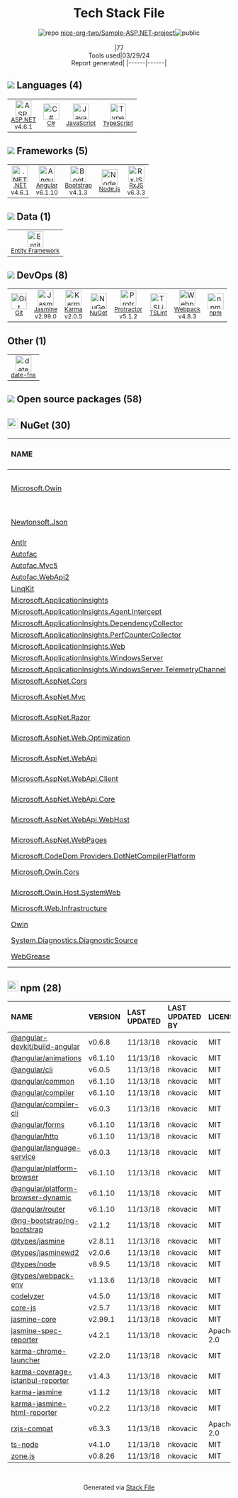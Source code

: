 <!--
&lt;--- Readme.md Snippet without images Start ---&gt;
## Tech Stack
nice-org-two/Sample-ASP.NET-project is built on the following main stack:

- [ASP.NET](https://www.asp.net/) – Languages
- [C#](http://csharp.net) – Languages
- [JavaScript](https://developer.mozilla.org/en-US/docs/Web/JavaScript) – Languages
- [TypeScript](http://www.typescriptlang.org) – Languages
- [.NET](http://www.microsoft.com/net/) – Frameworks (Full Stack)
- [Angular](https://angular.io) – Javascript MVC Frameworks
- [Bootstrap](http://getbootstrap.com/) – Front-End Frameworks
- [Node.js](http://nodejs.org/) – Frameworks (Full Stack)
- [RxJS](http://reactivex.io/rxjs/) – Concurrency Frameworks
- [Entity Framework](https://docs.microsoft.com/en-us/aspnet/entity-framework) – Object Relational Mapper (ORM)
- [Jasmine](http://jasmine.github.io/) – Javascript Testing Framework
- [Karma](http://karma-runner.github.io/) – Browser Testing
- [Protractor](http://angular.github.io/protractor) – Javascript Testing Framework
- [TSLint](https://github.com/palantir/tslint) – Code Review
- [Webpack](http://webpack.js.org) – JS Build Tools / JS Task Runners
- [date-fns](https://date-fns.org/) – Javascript Utilities & Libraries

Full tech stack [here](/techstack.md)

&lt;--- Readme.md Snippet without images End ---&gt;

&lt;--- Readme.md Snippet with images Start ---&gt;
## Tech Stack
nice-org-two/Sample-ASP.NET-project is built on the following main stack:

- <img width='25' height='25' src='https://img.stackshare.io/service/6755/2c45151a4a11d3a3c8e71bb34dd069d6_400x400.png' alt='ASP.NET'/> [ASP.NET](https://www.asp.net/) – Languages
- <img width='25' height='25' src='https://img.stackshare.io/service/1015/1200px-C_Sharp_wordmark.svg.png' alt='C#'/> [C#](http://csharp.net) – Languages
- <img width='25' height='25' src='https://img.stackshare.io/service/1209/javascript.jpeg' alt='JavaScript'/> [JavaScript](https://developer.mozilla.org/en-US/docs/Web/JavaScript) – Languages
- <img width='25' height='25' src='https://img.stackshare.io/service/1612/bynNY5dJ.jpg' alt='TypeScript'/> [TypeScript](http://www.typescriptlang.org) – Languages
- <img width='25' height='25' src='https://img.stackshare.io/service/1014/IoPy1dce_400x400.png' alt='.NET'/> [.NET](http://www.microsoft.com/net/) – Frameworks (Full Stack)
- <img width='25' height='25' src='https://img.stackshare.io/service/3745/cb8U-gL6_400x400.jpg' alt='Angular'/> [Angular](https://angular.io) – Javascript MVC Frameworks
- <img width='25' height='25' src='https://img.stackshare.io/service/1101/C9QJ7V3X.png' alt='Bootstrap'/> [Bootstrap](http://getbootstrap.com/) – Front-End Frameworks
- <img width='25' height='25' src='https://img.stackshare.io/service/1011/n1JRsFeB_400x400.png' alt='Node.js'/> [Node.js](http://nodejs.org/) – Frameworks (Full Stack)
- <img width='25' height='25' src='https://img.stackshare.io/service/1796/984368.png' alt='RxJS'/> [RxJS](http://reactivex.io/rxjs/) – Concurrency Frameworks
- <img width='25' height='25' src='https://img.stackshare.io/service/3251/no-img-open-source.png' alt='Entity Framework'/> [Entity Framework](https://docs.microsoft.com/en-us/aspnet/entity-framework) – Object Relational Mapper (ORM)
- <img width='25' height='25' src='https://img.stackshare.io/service/831/7c0b595409af531b9cdeb07f8c513e8b.png' alt='Jasmine'/> [Jasmine](http://jasmine.github.io/) – Javascript Testing Framework
- <img width='25' height='25' src='https://img.stackshare.io/service/1420/TidYGd6a.png' alt='Karma'/> [Karma](http://karma-runner.github.io/) – Browser Testing
- <img width='25' height='25' src='https://img.stackshare.io/service/1754/protractor-logo1.png' alt='Protractor'/> [Protractor](http://angular.github.io/protractor) – Javascript Testing Framework
- <img width='25' height='25' src='https://img.stackshare.io/service/5561/303157.png' alt='TSLint'/> [TSLint](https://github.com/palantir/tslint) – Code Review
- <img width='25' height='25' src='https://img.stackshare.io/service/1682/IMG_4636.PNG' alt='Webpack'/> [Webpack](http://webpack.js.org) – JS Build Tools / JS Task Runners
- <img width='25' height='25' src='https://img.stackshare.io/service/10865/default_5551fb8853689f607a2bc0d5a09355d5a3d52bf0.png' alt='date-fns'/> [date-fns](https://date-fns.org/) – Javascript Utilities & Libraries

Full tech stack [here](/techstack.md)

&lt;--- Readme.md Snippet with images End ---&gt;
-->
<div align="center">

# Tech Stack File
![](https://img.stackshare.io/repo.svg "repo") [nice-org-two/Sample-ASP.NET-project](https://github.com/nice-org-two/Sample-ASP.NET-project)![](https://img.stackshare.io/public_badge.svg "public")
<br/><br/>
|77<br/>Tools used|03/29/24 <br/>Report generated|
|------|------|
</div>

## <img src='https://img.stackshare.io/languages.svg'/> Languages (4)
<table><tr>
  <td align='center'>
  <img width='36' height='36' src='https://img.stackshare.io/service/6755/2c45151a4a11d3a3c8e71bb34dd069d6_400x400.png' alt='ASP.NET'>
  <br>
  <sub><a href="https://www.asp.net/">ASP.NET</a></sub>
  <br>
  <sub>v4.6.1</sub>
</td>

<td align='center'>
  <img width='36' height='36' src='https://img.stackshare.io/service/1015/1200px-C_Sharp_wordmark.svg.png' alt='C#'>
  <br>
  <sub><a href="http://csharp.net">C#</a></sub>
  <br>
  <sub></sub>
</td>

<td align='center'>
  <img width='36' height='36' src='https://img.stackshare.io/service/1209/javascript.jpeg' alt='JavaScript'>
  <br>
  <sub><a href="https://developer.mozilla.org/en-US/docs/Web/JavaScript">JavaScript</a></sub>
  <br>
  <sub></sub>
</td>

<td align='center'>
  <img width='36' height='36' src='https://img.stackshare.io/service/1612/bynNY5dJ.jpg' alt='TypeScript'>
  <br>
  <sub><a href="http://www.typescriptlang.org">TypeScript</a></sub>
  <br>
  <sub></sub>
</td>

</tr>
</table>

## <img src='https://img.stackshare.io/frameworks.svg'/> Frameworks (5)
<table><tr>
  <td align='center'>
  <img width='36' height='36' src='https://img.stackshare.io/service/1014/IoPy1dce_400x400.png' alt='.NET'>
  <br>
  <sub><a href="http://www.microsoft.com/net/">.NET</a></sub>
  <br>
  <sub>v4.6.1</sub>
</td>

<td align='center'>
  <img width='36' height='36' src='https://img.stackshare.io/service/3745/cb8U-gL6_400x400.jpg' alt='Angular'>
  <br>
  <sub><a href="https://angular.io">Angular</a></sub>
  <br>
  <sub>v6.1.10</sub>
</td>

<td align='center'>
  <img width='36' height='36' src='https://img.stackshare.io/service/1101/C9QJ7V3X.png' alt='Bootstrap'>
  <br>
  <sub><a href="http://getbootstrap.com/">Bootstrap</a></sub>
  <br>
  <sub>v4.1.3</sub>
</td>

<td align='center'>
  <img width='36' height='36' src='https://img.stackshare.io/service/1011/n1JRsFeB_400x400.png' alt='Node.js'>
  <br>
  <sub><a href="http://nodejs.org/">Node.js</a></sub>
  <br>
  <sub></sub>
</td>

<td align='center'>
  <img width='36' height='36' src='https://img.stackshare.io/service/1796/984368.png' alt='RxJS'>
  <br>
  <sub><a href="http://reactivex.io/rxjs/">RxJS</a></sub>
  <br>
  <sub>v6.3.3</sub>
</td>

</tr>
</table>

## <img src='https://img.stackshare.io/databases.svg'/> Data (1)
<table><tr>
  <td align='center'>
  <img width='36' height='36' src='https://img.stackshare.io/service/3251/no-img-open-source.png' alt='Entity Framework'>
  <br>
  <sub><a href="https://docs.microsoft.com/en-us/aspnet/entity-framework">Entity Framework</a></sub>
  <br>
  <sub></sub>
</td>

</tr>
</table>

## <img src='https://img.stackshare.io/devops.svg'/> DevOps (8)
<table><tr>
  <td align='center'>
  <img width='36' height='36' src='https://img.stackshare.io/service/1046/git.png' alt='Git'>
  <br>
  <sub><a href="http://git-scm.com/">Git</a></sub>
  <br>
  <sub></sub>
</td>

<td align='center'>
  <img width='36' height='36' src='https://img.stackshare.io/service/831/7c0b595409af531b9cdeb07f8c513e8b.png' alt='Jasmine'>
  <br>
  <sub><a href="http://jasmine.github.io/">Jasmine</a></sub>
  <br>
  <sub>v2.99.0</sub>
</td>

<td align='center'>
  <img width='36' height='36' src='https://img.stackshare.io/service/1420/TidYGd6a.png' alt='Karma'>
  <br>
  <sub><a href="http://karma-runner.github.io/">Karma</a></sub>
  <br>
  <sub>v2.0.5</sub>
</td>

<td align='center'>
  <img width='36' height='36' src='https://img.stackshare.io/service/2637/6I3oEOP4_400x400.jpg' alt='NuGet'>
  <br>
  <sub><a href="https://www.nuget.org/">NuGet</a></sub>
  <br>
  <sub></sub>
</td>

<td align='center'>
  <img width='36' height='36' src='https://img.stackshare.io/service/1754/protractor-logo1.png' alt='Protractor'>
  <br>
  <sub><a href="http://angular.github.io/protractor">Protractor</a></sub>
  <br>
  <sub>v5.1.2</sub>
</td>

<td align='center'>
  <img width='36' height='36' src='https://img.stackshare.io/service/5561/303157.png' alt='TSLint'>
  <br>
  <sub><a href="https://github.com/palantir/tslint">TSLint</a></sub>
  <br>
  <sub></sub>
</td>

<td align='center'>
  <img width='36' height='36' src='https://img.stackshare.io/service/1682/IMG_4636.PNG' alt='Webpack'>
  <br>
  <sub><a href="http://webpack.js.org">Webpack</a></sub>
  <br>
  <sub>v4.8.3</sub>
</td>

<td align='center'>
  <img width='36' height='36' src='https://img.stackshare.io/service/1120/lejvzrnlpb308aftn31u.png' alt='npm'>
  <br>
  <sub><a href="https://www.npmjs.com/">npm</a></sub>
  <br>
  <sub></sub>
</td>

</tr>
</table>

## Other (1)
<table><tr>
  <td align='center'>
  <img width='36' height='36' src='https://img.stackshare.io/service/10865/default_5551fb8853689f607a2bc0d5a09355d5a3d52bf0.png' alt='date-fns'>
  <br>
  <sub><a href="https://date-fns.org/">date-fns</a></sub>
  <br>
  <sub></sub>
</td>

</tr>
</table>


## <img src='https://img.stackshare.io/group.svg' /> Open source packages (58)</h2>

## <img width='24' height='24' src='https://img.stackshare.io/service/2637/6I3oEOP4_400x400.jpg'/> NuGet (30)

|NAME|VERSION|LAST UPDATED|LAST UPDATED BY|LICENSE|VULNERABILITIES|
|:------|:------|:------|:------|:------|:------|
|[Microsoft.Owin](https://www.nuget.org/Microsoft.Owin)|v4.0.0|11/13/18|nkovacic |Apache-2.0|[CVE-2020-1045](https://github.com/advisories/GHSA-hxrm-9w7p-39cc) (High)<br/>[CVE-2022-29117](https://github.com/advisories/GHSA-3rq8-h3gj-r5c6) (High)|
|[Newtonsoft.Json](https://www.nuget.org/Newtonsoft.Json)|v9.0.1|11/13/18|nkovacic |MIT|[CVE-2024-21907](https://github.com/advisories/GHSA-5crp-9r3c-p9vr) (High)<br/>[](https://github.com/advisories/GHSA-8rfx-6mr3-5jh3) (High)|
|[Antlr](https://www.nuget.org/Antlr)|v3.5.0|11/12/18|nkovacic |Other|N/A|
|[Autofac](https://www.nuget.org/Autofac)|v4.8.1|11/12/18|nkovacic |MIT|N/A|
|[Autofac.Mvc5](https://www.nuget.org/Autofac.Mvc5)|v4.0.2|11/12/18|nkovacic |N/A|N/A|
|[Autofac.WebApi2](https://www.nuget.org/Autofac.WebApi2)|v4.2.0|11/12/18|nkovacic |N/A|N/A|
|[LinqKit](https://www.nuget.org/LinqKit)|v1.1.15|11/12/18|nkovacic |MIT|N/A|
|[Microsoft.ApplicationInsights](https://www.nuget.org/Microsoft.ApplicationInsights)|v2.8.0|11/13/18|nkovacic |MIT|N/A|
|[Microsoft.ApplicationInsights.Agent.Intercept](https://www.nuget.org/Microsoft.ApplicationInsights.Agent.Intercept)|v2.4.0|11/13/18|nkovacic |N/A|N/A|
|[Microsoft.ApplicationInsights.DependencyCollector](https://www.nuget.org/Microsoft.ApplicationInsights.DependencyCollector)|v2.8.0|11/13/18|nkovacic |MIT|N/A|
|[Microsoft.ApplicationInsights.PerfCounterCollector](https://www.nuget.org/Microsoft.ApplicationInsights.PerfCounterCollector)|v2.8.0|11/13/18|nkovacic |MIT|N/A|
|[Microsoft.ApplicationInsights.Web](https://www.nuget.org/Microsoft.ApplicationInsights.Web)|v2.8.0|11/13/18|nkovacic |MIT|N/A|
|[Microsoft.ApplicationInsights.WindowsServer](https://www.nuget.org/Microsoft.ApplicationInsights.WindowsServer)|v2.8.0|11/13/18|nkovacic |MIT|N/A|
|[Microsoft.ApplicationInsights.WindowsServer.TelemetryChannel](https://www.nuget.org/Microsoft.ApplicationInsights.WindowsServer.TelemetryChannel)|v2.8.0|11/13/18|nkovacic |MIT|N/A|
|[Microsoft.AspNet.Cors](https://www.nuget.org/Microsoft.AspNet.Cors)|v5.0.0|11/13/18|nkovacic |N/A|N/A|
|[Microsoft.AspNet.Mvc](https://www.nuget.org/Microsoft.AspNet.Mvc)|v5.2.4|11/12/18|nkovacic |Apache-2.0|N/A|
|[Microsoft.AspNet.Razor](https://www.nuget.org/Microsoft.AspNet.Razor)|v3.2.4|11/12/18|nkovacic |Apache-2.0|N/A|
|[Microsoft.AspNet.Web.Optimization](https://www.nuget.org/Microsoft.AspNet.Web.Optimization)|v1.1.3|11/13/18|nkovacic |Apache-2.0|N/A|
|[Microsoft.AspNet.WebApi](https://www.nuget.org/Microsoft.AspNet.WebApi)|v5.2.6|11/13/18|nkovacic |Apache-2.0|N/A|
|[Microsoft.AspNet.WebApi.Client](https://www.nuget.org/Microsoft.AspNet.WebApi.Client)|v5.2.6|11/13/18|nkovacic |Apache-2.0|N/A|
|[Microsoft.AspNet.WebApi.Core](https://www.nuget.org/Microsoft.AspNet.WebApi.Core)|v5.2.6|11/13/18|nkovacic |Apache-2.0|N/A|
|[Microsoft.AspNet.WebApi.WebHost](https://www.nuget.org/Microsoft.AspNet.WebApi.WebHost)|v5.2.6|11/13/18|nkovacic |Apache-2.0|N/A|
|[Microsoft.AspNet.WebPages](https://www.nuget.org/Microsoft.AspNet.WebPages)|v3.2.4|11/12/18|nkovacic |Apache-2.0|N/A|
|[Microsoft.CodeDom.Providers.DotNetCompilerPlatform](https://www.nuget.org/Microsoft.CodeDom.Providers.DotNetCompilerPlatform)|v2.0.0|11/13/18|nkovacic |N/A|N/A|
|[Microsoft.Owin.Cors](https://www.nuget.org/Microsoft.Owin.Cors)|v4.0.0|11/13/18|nkovacic |Apache-2.0|N/A|
|[Microsoft.Owin.Host.SystemWeb](https://www.nuget.org/Microsoft.Owin.Host.SystemWeb)|v4.0.0|11/13/18|nkovacic |Apache-2.0|N/A|
|[Microsoft.Web.Infrastructure](https://www.nuget.org/Microsoft.Web.Infrastructure)|v1.0.0|11/12/18|nkovacic |N/A|N/A|
|[Owin](https://www.nuget.org/Owin)|v1.0|11/12/18|nkovacic |Apache-2.0|N/A|
|[System.Diagnostics.DiagnosticSource](https://www.nuget.org/System.Diagnostics.DiagnosticSource)|v4.5.0|11/12/18|nkovacic |MIT|N/A|
|[WebGrease](https://www.nuget.org/WebGrease)|v1.6.0|11/12/18|nkovacic |Apache-2.0|N/A|


## <img width='24' height='24' src='https://img.stackshare.io/service/1120/lejvzrnlpb308aftn31u.png'/> npm (28)

|NAME|VERSION|LAST UPDATED|LAST UPDATED BY|LICENSE|VULNERABILITIES|
|:------|:------|:------|:------|:------|:------|
|[@angular-devkit/build-angular](https://www.npmjs.com/@angular-devkit/build-angular)|v0.6.8|11/13/18|nkovacic |MIT|N/A|
|[@angular/animations](https://www.npmjs.com/@angular/animations)|v6.1.10|11/13/18|nkovacic |MIT|N/A|
|[@angular/cli](https://www.npmjs.com/@angular/cli)|v6.0.5|11/13/18|nkovacic |MIT|N/A|
|[@angular/common](https://www.npmjs.com/@angular/common)|v6.1.10|11/13/18|nkovacic |MIT|N/A|
|[@angular/compiler](https://www.npmjs.com/@angular/compiler)|v6.1.10|11/13/18|nkovacic |MIT|N/A|
|[@angular/compiler-cli](https://www.npmjs.com/@angular/compiler-cli)|v6.0.3|11/13/18|nkovacic |MIT|N/A|
|[@angular/forms](https://www.npmjs.com/@angular/forms)|v6.1.10|11/13/18|nkovacic |MIT|N/A|
|[@angular/http](https://www.npmjs.com/@angular/http)|v6.1.10|11/13/18|nkovacic |MIT|N/A|
|[@angular/language-service](https://www.npmjs.com/@angular/language-service)|v6.0.3|11/13/18|nkovacic |MIT|N/A|
|[@angular/platform-browser](https://www.npmjs.com/@angular/platform-browser)|v6.1.10|11/13/18|nkovacic |MIT|N/A|
|[@angular/platform-browser-dynamic](https://www.npmjs.com/@angular/platform-browser-dynamic)|v6.1.10|11/13/18|nkovacic |MIT|N/A|
|[@angular/router](https://www.npmjs.com/@angular/router)|v6.1.10|11/13/18|nkovacic |MIT|N/A|
|[@ng-bootstrap/ng-bootstrap](https://www.npmjs.com/@ng-bootstrap/ng-bootstrap)|v2.1.2|11/13/18|nkovacic |MIT|N/A|
|[@types/jasmine](https://www.npmjs.com/@types/jasmine)|v2.8.11|11/13/18|nkovacic |MIT|N/A|
|[@types/jasminewd2](https://www.npmjs.com/@types/jasminewd2)|v2.0.6|11/13/18|nkovacic |MIT|N/A|
|[@types/node](https://www.npmjs.com/@types/node)|v8.9.5|11/13/18|nkovacic |MIT|N/A|
|[@types/webpack-env](https://www.npmjs.com/@types/webpack-env)|v1.13.6|11/13/18|nkovacic |MIT|N/A|
|[codelyzer](https://www.npmjs.com/codelyzer)|v4.5.0|11/13/18|nkovacic |MIT|N/A|
|[core-js](https://www.npmjs.com/core-js)|v2.5.7|11/13/18|nkovacic |MIT|N/A|
|[jasmine-core](https://www.npmjs.com/jasmine-core)|v2.99.1|11/13/18|nkovacic |MIT|N/A|
|[jasmine-spec-reporter](https://www.npmjs.com/jasmine-spec-reporter)|v4.2.1|11/13/18|nkovacic |Apache-2.0|N/A|
|[karma-chrome-launcher](https://www.npmjs.com/karma-chrome-launcher)|v2.2.0|11/13/18|nkovacic |MIT|N/A|
|[karma-coverage-istanbul-reporter](https://www.npmjs.com/karma-coverage-istanbul-reporter)|v1.4.3|11/13/18|nkovacic |MIT|N/A|
|[karma-jasmine](https://www.npmjs.com/karma-jasmine)|v1.1.2|11/13/18|nkovacic |MIT|N/A|
|[karma-jasmine-html-reporter](https://www.npmjs.com/karma-jasmine-html-reporter)|v0.2.2|11/13/18|nkovacic |MIT|N/A|
|[rxjs-compat](https://www.npmjs.com/rxjs-compat)|v6.3.3|11/13/18|nkovacic |Apache-2.0|N/A|
|[ts-node](https://www.npmjs.com/ts-node)|v4.1.0|11/13/18|nkovacic |MIT|N/A|
|[zone.js](https://www.npmjs.com/zone.js)|v0.8.26|11/13/18|nkovacic |MIT|N/A|

<br/>
<div align='center'>

Generated via [Stack File](https://github.com/marketplace/stack-file)
